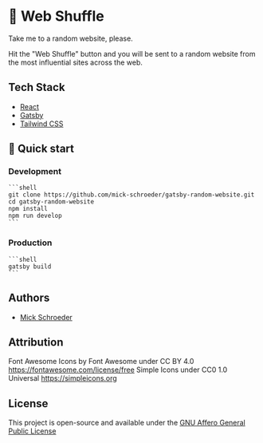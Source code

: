 # 🔀 Web Shuffle

Take me to a random website, please.

Hit the "Web Shuffle" button and you will be sent to a random website from the most influential sites across the web.

## Tech Stack

- [React](https://reactjs.org/)
- [Gatsby](https://www.gatsbyjs.org/)
- [Tailwind CSS](https://tailwindcss.com/)

## 🚀 Quick start

### Development

    ```shell
    git clone https://github.com/mick-schroeder/gatsby-random-website.git
    cd gatsby-random-website
    npm install
    npm run develop
    ```

### Production

    ```shell
    gatsby build
    ```

## Authors

- [Mick Schroeder](https://mickschroeder.com)

## Attribution

Font Awesome Icons by Font Awesome under CC BY 4.0 https://fontawesome.com/license/free
Simple Icons under CC0 1.0 Universal https://simpleicons.org

## License

This project is open-source and available under the [GNU Affero General Public License](LICENSE)
